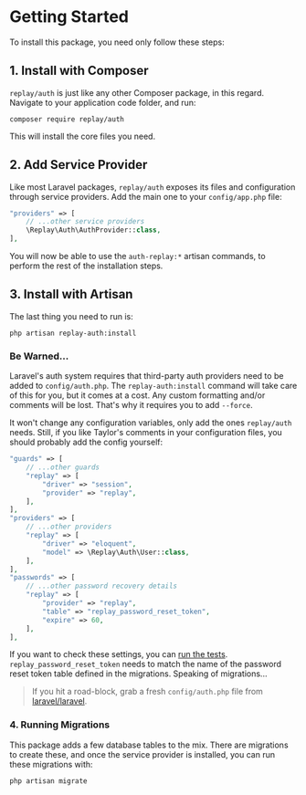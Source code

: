 # Getting Started

To install this package, you need only follow these steps:

## 1. Install with Composer

`replay/auth` is just like any other Composer package, in this regard. Navigate to your application code folder, and run:

```
composer require replay/auth
```

This will install the core files you need.

## 2. Add Service Provider

Like most Laravel packages, `replay/auth` exposes its files and configuration through service providers. Add the main one to your `config/app.php` file:

```php
"providers" => [
    // ...other service providers
    \Replay\Auth\AuthProvider::class,
],
```

You will now be able to use the `auth-replay:*` artisan commands, to perform the rest of the installation steps.

## 3. Install with Artisan

The last thing you need to run is:

```
php artisan replay-auth:install
```

### Be Warned...

Laravel's auth system requires that third-party auth providers need to be added to `config/auth.php`. The `replay-auth:install` command will take care of this for you, but it comes at a cost. Any custom formatting and/or comments will be lost. That's why it requires you to add `--force`.

It won't change any configuration variables, only add the ones `replay/auth` needs. Still, if you like Taylor's comments in your configuration files, you should probably add the config yourself:

```php
"guards" => [
    // ...other guards
    "replay" => [
        "driver" => "session",
        "provider" => "replay",
    ],
],
"providers" => [
    // ...other providers
    "replay" => [
        "driver" => "eloquent",
        "model" => \Replay\Auth\User::class,
    ],
],
"passwords" => [
    // ...other password recovery details
    "replay" => [
        "provider" => "replay",
        "table" => "replay_password_reset_token",
        "expire" => 60,
    ],
],
```

If you want to check these settings, you can [run the tests](testing.md). `replay_password_reset_token` needs to match the name of the password reset token table defined in the migrations. Speaking of migrations...

> If you hit a road-block, grab a fresh `config/auth.php` file from [laravel/laravel](https://github.com/laravel/laravel/blob/master/config/auth.php).

### 4. Running Migrations

This package adds a few database tables to the mix. There are migrations to create these, and once the service provider is installed, you can run these migrations with:

```
php artisan migrate
```
